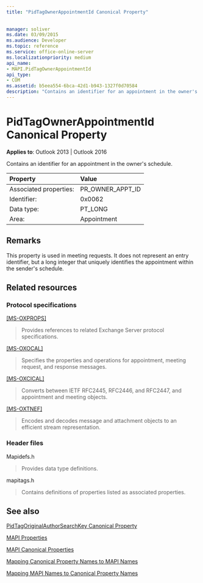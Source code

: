 ```yaml
---
title: "PidTagOwnerAppointmentId Canonical Property"
 
 
manager: soliver
ms.date: 03/09/2015
ms.audience: Developer
ms.topic: reference
ms.service: office-online-server
ms.localizationpriority: medium
api_name:
- MAPI.PidTagOwnerAppointmentId
api_type:
- COM
ms.assetid: b5eea554-6bca-42d1-b943-1327f0d70584
description: "Contains an identifier for an appointment in the owner's schedule. This property is used in meeting requests."
---
```


# PidTagOwnerAppointmentId Canonical Property

  
  
**Applies to**: Outlook 2013 | Outlook 2016 
  
Contains an identifier for an appointment in the owner's schedule.
  
|Property |Value |
|:-----|:-----|
|Associated properties:  <br/> |PR_OWNER_APPT_ID  <br/> |
|Identifier:  <br/> |0x0062  <br/> |
|Data type:  <br/> |PT_LONG  <br/> |
|Area:  <br/> |Appointment  <br/> |
   
## Remarks

This property is used in meeting requests. It does not represent an entry identifier, but a long integer that uniquely identifies the appointment within the sender's schedule.
  
## Related resources

### Protocol specifications

[[MS-OXPROPS]](https://msdn.microsoft.com/library/f6ab1613-aefe-447d-a49c-18217230b148%28Office.15%29.aspx)
  
> Provides references to related Exchange Server protocol specifications.
    
[[MS-OXOCAL]](https://msdn.microsoft.com/library/09861fde-c8e4-4028-9346-e7c214cfdba1%28Office.15%29.aspx)
  
> Specifies the properties and operations for appointment, meeting request, and response messages.
    
[[MS-OXCICAL]](https://msdn.microsoft.com/library/a685a040-5b69-4c84-b084-795113fb4012%28Office.15%29.aspx)
  
> Converts between IETF RFC2445, RFC2446, and RFC2447, and appointment and meeting objects.
    
[[MS-OXTNEF]](https://msdn.microsoft.com/library/1f0544d7-30b7-4194-b58f-adc82f3763bb%28Office.15%29.aspx)
  
> Encodes and decodes message and attachment objects to an efficient stream representation.
    
### Header files

Mapidefs.h
  
> Provides data type definitions.
    
mapitags.h
  
> Contains definitions of properties listed as associated properties.
    
## See also



[PidTagOriginalAuthorSearchKey Canonical Property](pidtagoriginalauthorsearchkey-canonical-property.md)


[MAPI Properties](mapi-properties.md)
  
[MAPI Canonical Properties](mapi-canonical-properties.md)
  
[Mapping Canonical Property Names to MAPI Names](mapping-canonical-property-names-to-mapi-names.md)
  
[Mapping MAPI Names to Canonical Property Names](mapping-mapi-names-to-canonical-property-names.md)

